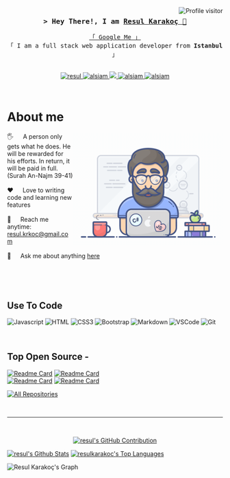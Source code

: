 <!--<h2 align="center">
  Welcome to Resul Karakoç World!
  <img src="https://media.giphy.com/media/hvRJCLFzcasrR4ia7z/giphy.gif" width="28">
</h2>
<p align="center">
  <a href="https://github.com/resulkarakooc"><img src="https://readme-typing-svg.herokuapp.com/?lines=Self%20Taught%20Programmer;Front%20End%20Developer;1.5%2B%20years%20of%20coding%20experience;Always%20learning%20new%20things&center=true&width=380&height=45"></a></p> -->
<a href="https://komarev.com/ghpvc/?username=resulkarakooc">
  <img align="right" src="https://komarev.com/ghpvc/?username=resulkarakooc&label=Visitors&color=0e75b6&style=flat" alt="Profile visitor" />
</a>
<!-- Intro  -->
<h3 align="center">
        <samp>&gt;  Hey There!, I am
                <b><a target="_blank" href="https://resulkarakooc.github.io/resulkarakoc/">Resul Karakoç 👋</a></b>
        </samp>
</h3>


<p align="center"> 
  <samp>
    <a href="https://www.google.com/search?q=Resul+Karakoç">「 Google Me 」</a>
    <br>
    「 I am a full stack web application developer from <b>Istanbul</b> 」
    <br>
    <br>
  </samp>
</p>

<p align="center">
 <a href="https://resulkarakooc.github.io/portfolio/" target="blank">
  <img src="https://img.shields.io/badge/Website-DC143C?style=for-the-badge&logo=medium&logoColor=white" alt="resul" />
 </a>
 <a href="https://www.linkedin.com/in/resul-karako%C3%A7-aaa370218/" target="_blank">
  <img src="https://img.shields.io/badge/LinkedIn-0077B5?style=for-the-badge&logo=linkedin&logoColor=white" alt="alsiam"/>
 </a>
 <!-- <a href="https://dev.to/alsiam" target="_blank">
  <img src="https://img.shields.io/badge/dev.to-0A0A0A?style=for-the-badge&logo=dev.to&logoColor=white" alt="alsiam" />
 </a> -->
 <a href="https://twitter.com/resul_1st" target="_blank">
  <img src="https://img.shields.io/badge/Twitter-1DA1F2?style=for-the-badge&logo=twitter&logoColor=white" />
 </a>
 <a href="https://www.instagram.com/resul_1st/" target="_blank">
  <img src="https://img.shields.io/badge/Instagram-fe4164?style=for-the-badge&logo=instagram&logoColor=white" alt="alsiam" />
 </a> 
 <a href="#" target="_blank">
  <img src="https://img.shields.io/badge/Facebook-20BEFF?&style=for-the-badge&logo=facebook&logoColor=white" alt="alsiam"  />
  </a> 
</p>
<br />

<!-- About Section -->
 # About me
 
<p>
 <img align="right" width="350" src="/assets/programmer.gif" alt="Coding gif" />
  
 🖐 &emsp; A person only gets what he does. He will be rewarded for his efforts. In return, it will be paid in full. (Surah An-Najm 39-41) <br/><br/>
 ❤️ &emsp; Love to writing code and learning new features<br/><br/>
 📧 &emsp; Reach me anytime: resul.krkoc@gmail.com<br/><br/>
 💬 &emsp; Ask me about anything [here](https://github.com/resulkarakooc)

</p>

<br/>
<br/>
<br/>

## Use To Code

![Javascript](https://img.shields.io/badge/Javascript-F0DB4F?style=for-the-badge&labelColor=black&logo=javascript&logoColor=F0DB4F)
![HTML](https://img.shields.io/badge/HTML5-E34F26?style=for-the-badge&logo=html5&logoColor=white)
![CSS3](https://img.shields.io/badge/CSS3-1572B6?style=for-the-badge&logo=css3&logoColor=white)
![Bootstrap](https://img.shields.io/badge/Bootstrap-563D7C?style=for-the-badge&logo=bootstrap&logoColor=white)
![Markdown](https://img.shields.io/badge/Markdown-000000?style=for-the-badge&logo=markdown&logoColor=white)
![VSCode](https://img.shields.io/badge/Visual_Studio-0078d7?style=for-the-badge&logo=visual%20studio&logoColor=white)
![Git](https://img.shields.io/badge/Git-F05032?style=for-the-badge&logo=git&logoColor=white)

<br/>

## Top Open Source -

[![Readme Card](https://github-readme-stats.vercel.app/api/pin/?username=resulkarakooc&repo=MvcStokTakip&border_color=7F3FBF&bg_color=0D1117&title_color=C9D1D9&text_color=8B949E&icon_color=7F3FBF)](https://github.com/resulkarakooc/MvcStokTakip)
[![Readme Card](https://github-readme-stats.vercel.app/api/pin/?username=resulkarakooc&repo=CodeByte&border_color=7F3FBF&bg_color=0D1117&title_color=C9D1D9&text_color=8B949E&icon_color=7F3FBF)](https://github.com/resulkarakooc/CodeByte)<br/>
[![Readme Card](https://github-readme-stats.vercel.app/api/pin/?username=resulkarakooc&repo=portfolio&border_color=7F3FBF&bg_color=0D1117&title_color=C9D1D9&text_color=8B949E&icon_color=7F3FBF)](https://github.com/resulkarakooc/portfolio)
[![Readme Card](https://github-readme-stats.vercel.app/api/pin/?username=resulkarakooc&repo=GameProject&border_color=7F3FBF&bg_color=0D1117&title_color=C9D1D9&text_color=8B949E&icon_color=7F3FBF)](https://github.com/resulkarakooc/GameProject)

<p align="left">
  <a href="https://github.com/resulkarakooc?tab=repositories" target="_blank"><img alt="All Repositories" title="All Repositories" src="https://img.shields.io/badge/-All%20Repos-2962FF?style=for-the-badge&logo=koding&logoColor=white"/></a>
</p>

<br/>
<hr/>
<br/>

<!--<p align="center">
  <a href="https://github.com/resulkarakooc">
    <img src="https://github-readme-streak-stats.herokuapp.com/?user=resulkarkooc&theme=radical&border=7F3FBF&background=0D1117" alt="Saif's GitHub streak"/>
  </a>
</p>-->

<p align="center">
  <a href="https://github.com/resulkarakooc">
    <img src="https://github-profile-summary-cards.vercel.app/api/cards/profile-details?username=resulkarakooc&theme=radical" alt="resul's GitHub Contribution"/>
  </a>
</p>

<a> 
    <a href="https://github.com/resulkarakooc"><img alt="resul's Github Stats" src="https://denvercoder1-github-readme-stats.vercel.app/api?username=resulkarakooc&show_icons=true&count_private=true&theme=react&border_color=7F3FBF&bg_color=0D1117&title_color=F85D7F&icon_color=F8D866" height="192px" width="49.5%"/></a> 
  <a href="https://github.com/resulkarakooc"><img alt="resulkarakoc's Top Languages" src="https://denvercoder1-github-readme-stats.vercel.app/api/top-langs/?username=resulkarakooc&langs_count=8&layout=compact&theme=react&border_color=7F3FBF&bg_color=0D1117&title_color=F85D7F&icon_color=F8D866" height="192px" width="49.5%"/></a>
  <br/>
</a>


![Resul Karakoç's Graph](https://github-readme-activity-graph.vercel.app/graph?username=resulkarakooc&custom_title=Resul%20Karakoç's%20GitHub%20Activity%20Graph&bg_color=0D1117&color=7F3FBF&line=7F3FBF&point=7F3FBF&area_color=FFFFFF&title_color=FFFFFF&area=true)
